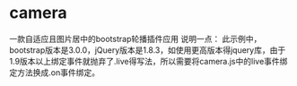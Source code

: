 # camera
一款自适应且图片居中的bootstrap轮播插件应用
说明一点：
此示例中，bootstrap版本是3.0.0，jQuery版本是1.8.3，如使用更高版本得jquery库，由于1.9版本以上绑定事件就抛弃了.live得写法，所以需要将camera.js中的live事件绑定方法换成.on事件绑定。
